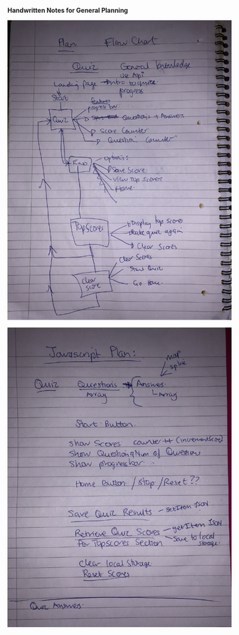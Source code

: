 
**Handwritten Notes for General Planning**

![Handwritten Note1](https://github.com/wendybovill/quiz-project/blob/3dbd60094cecdf912d93063984eb52fd162ae49d/documentation/IMG_5833.jpg)

![Handwritten Note 2](https://github.com/wendybovill/quiz-project/blob/3dbd60094cecdf912d93063984eb52fd162ae49d/documentation/IMG_5834.jpg)
